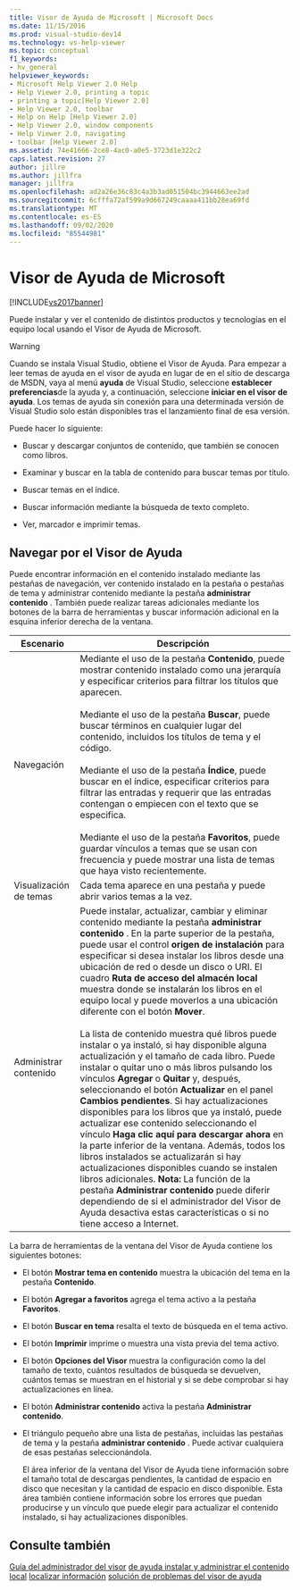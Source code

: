 ```yaml
---
title: Visor de Ayuda de Microsoft | Microsoft Docs
ms.date: 11/15/2016
ms.prod: visual-studio-dev14
ms.technology: vs-help-viewer
ms.topic: conceptual
f1_keywords:
- hv_general
helpviewer_keywords:
- Microsoft Help Viewer 2.0 Help
- Help Viewer 2.0, printing a topic
- printing a topic[Help Viewer 2.0]
- Help Viewer 2.0, toolbar
- Help on Help [Help Viewer 2.0]
- Help Viewer 2.0, window components
- Help Viewer 2.0, navigating
- toolbar [Help Viewer 2.0]
ms.assetid: 74e41666-2ce8-4ac0-a0e5-3723d1e322c2
caps.latest.revision: 27
author: jillre
ms.author: jillfra
manager: jillfra
ms.openlocfilehash: ad2a26e36c83c4a3b3ad051504bc3944663ee2ad
ms.sourcegitcommit: 6cfffa72af599a9d667249caaaa411bb28ea69fd
ms.translationtype: MT
ms.contentlocale: es-ES
ms.lasthandoff: 09/02/2020
ms.locfileid: "85544981"
---
```

# <a name="microsoft-help-viewer"></a>Visor de Ayuda de Microsoft
[!INCLUDE[vs2017banner](../includes/vs2017banner.md)]

Puede instalar y ver el contenido de distintos productos y tecnologías en el equipo local usando el Visor de Ayuda de Microsoft.

> [!WARNING]
> Cuando se instala Visual Studio, obtiene el Visor de Ayuda. Para empezar a leer temas de ayuda en el visor de ayuda en lugar de en el sitio de descarga de MSDN, vaya al menú **ayuda** de Visual Studio, seleccione **establecer preferencias**de la ayuda y, a continuación, seleccione **iniciar en el visor de ayuda**. Los temas de ayuda sin conexión para una determinada versión de Visual Studio solo están disponibles tras el lanzamiento final de esa versión.

 Puede hacer lo siguiente:

- Buscar y descargar conjuntos de contenido, que también se conocen como libros.

- Examinar y buscar en la tabla de contenido para buscar temas por título.

- Buscar temas en el índice.

- Buscar información mediante la búsqueda de texto completo.

- Ver, marcador e imprimir temas.

## <a name="navigating-the-help-viewer"></a>Navegar por el Visor de Ayuda
 Puede encontrar información en el contenido instalado mediante las pestañas de navegación, ver contenido instalado en la pestaña o pestañas de tema y administrar contenido mediante la pestaña **administrar contenido** . También puede realizar tareas adicionales mediante los botones de la barra de herramientas y buscar información adicional en la esquina inferior derecha de la ventana.

|Escenario|Descripción|
|-|-|
|Navegación|Mediante el uso de la pestaña **Contenido**, puede mostrar contenido instalado como una jerarquía y especificar criterios para filtrar los títulos que aparecen.<br /><br /> Mediante el uso de la pestaña **Buscar**, puede buscar términos en cualquier lugar del contenido, incluidos los títulos de tema y el código.<br /><br /> Mediante el uso de la pestaña **Índice**, puede buscar en el índice, especificar criterios para filtrar las entradas y requerir que las entradas contengan o empiecen con el texto que se especifica.<br /><br /> Mediante el uso de la pestaña **Favoritos**, puede guardar vínculos a temas que se usan con frecuencia y puede mostrar una lista de temas que haya visto recientemente.|
|Visualización de temas|Cada tema aparece en una pestaña y puede abrir varios temas a la vez.|
|Administrar contenido|Puede instalar, actualizar, cambiar y eliminar contenido mediante la pestaña **administrar contenido** . En la parte superior de la pestaña, puede usar el control **origen de instalación** para especificar si desea instalar los libros desde una ubicación de red o desde un disco o URI. El cuadro **Ruta de acceso del almacén local** muestra donde se instalarán los libros en el equipo local y puede moverlos a una ubicación diferente con el botón **Mover**.<br /><br /> La lista de contenido muestra qué libros puede instalar o ya instaló, si hay disponible alguna actualización y el tamaño de cada libro. Puede instalar o quitar uno o más libros pulsando los vínculos **Agregar** o **Quitar** y, después, seleccionando el botón **Actualizar** en el panel **Cambios pendientes**. Si hay actualizaciones disponibles para los libros que ya instaló, puede actualizar ese contenido seleccionando el vínculo **Haga clic aquí para descargar ahora** en la parte inferior de la ventana. Además, todos los libros instalados se actualizarán si hay actualizaciones disponibles cuando se instalen libros adicionales. **Nota:** La función de la pestaña **Administrar contenido** puede diferir dependiendo de si el administrador del Visor de Ayuda desactiva estas características o si no tiene acceso a Internet.|

 La barra de herramientas de la ventana del Visor de Ayuda contiene los siguientes botones:

- El botón **Mostrar tema en contenido** muestra la ubicación del tema en la pestaña **Contenido**.

- El botón **Agregar a favoritos** agrega el tema activo a la pestaña **Favoritos**.

- El botón **Buscar en tema** resalta el texto de búsqueda en el tema activo.

- El botón **Imprimir** imprime o muestra una vista previa del tema activo.

- El botón **Opciones del Visor** muestra la configuración como la del tamaño de texto, cuántos resultados de búsqueda se devuelven, cuántos temas se muestran en el historial y si se debe comprobar si hay actualizaciones en línea.

- El botón **Administrar contenido** activa la pestaña **Administrar contenido**.

- El triángulo pequeño abre una lista de pestañas, incluidas las pestañas de tema y la pestaña **administrar contenido** . Puede activar cualquiera de esas pestañas seleccionándola.

  El área inferior de la ventana del Visor de Ayuda tiene información sobre el tamaño total de descargas pendientes, la cantidad de espacio en disco que necesitan y la cantidad de espacio en disco disponible. Esta área también contiene información sobre los errores que puedan producirse y un vínculo que puede elegir para actualizar el contenido instalado, si hay actualizaciones disponibles.

## <a name="see-also"></a>Consulte también
 [Guía del administrador del visor](../ide/help-viewer-administrator-guide.md) [de ayuda instalar y administrar el contenido local](../ide/install-and-manage-local-content.md) [localizar información](../ide/locate-information.md) [solución de problemas del visor de ayuda](../ide/troubleshooting-the-help-viewer.md)

